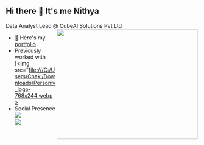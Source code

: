 ## Hi there 👋 It's me Nithya

Data Analyst Lead @ CubeAI Solutions Pvt Ltd
<img align="right" width="370" height="290" src="https://i.pinimg.com/originals/47/f0/34/47f0342cec72b800463bf003eac1257e.gif">
- 🔭 Here's my [portfolio](https://hareesh.web.app/)                                                 
- Previously worked with [<img src="[file:///C:/Users/Chaki/Downloads/Personiv_logo-768x244.webp>](https://www.personiv.com/)
- Social Presence
<br /> [<img src="https://img.shields.io/badge/LinkedIn-0077B5?style=for-the-badge&logo=linkedin&logoColor=white" />](https://linkedin.com/in/nithya-chakravarthi-b697181b6) <br/> [<img src="https://img.shields.io/badge/instagram-d62976?style=for-the-badge&logo=instagram&logoColor=white" />](https://www.instagram.com/np_nithyaa/)

